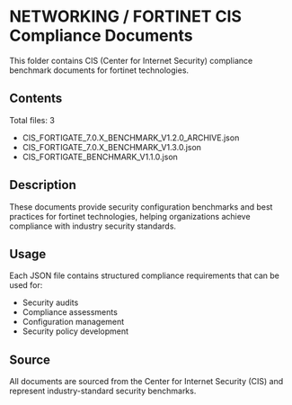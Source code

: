 # NETWORKING / FORTINET CIS Compliance Documents

This folder contains CIS (Center for Internet Security) compliance benchmark documents for fortinet technologies.

## Contents

Total files: 3

- CIS_FORTIGATE_7.0.X_BENCHMARK_V1.2.0_ARCHIVE.json
- CIS_FORTIGATE_7.0.X_BENCHMARK_V1.3.0.json
- CIS_FORTIGATE_BENCHMARK_V1.1.0.json


## Description

These documents provide security configuration benchmarks and best practices for fortinet technologies, helping organizations achieve compliance with industry security standards.

## Usage

Each JSON file contains structured compliance requirements that can be used for:
- Security audits
- Compliance assessments  
- Configuration management
- Security policy development

## Source

All documents are sourced from the Center for Internet Security (CIS) and represent industry-standard security benchmarks.
